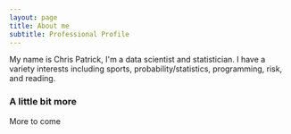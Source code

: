 ```yaml
---
layout: page
title: About me
subtitle: Professional Profile
---
```


My name is Chris Patrick, I'm a data scientist and statistician. I have a variety interests including sports, probability/statistics, programming, risk, and reading. 

### A little bit more

More to come
